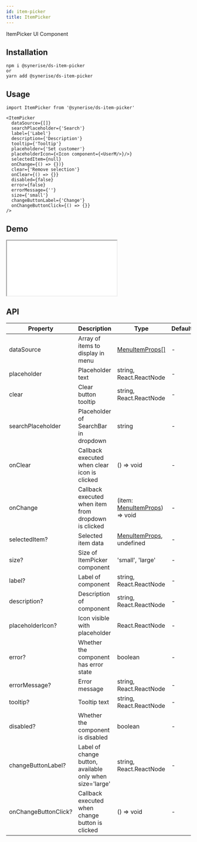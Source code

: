 ```yaml
---
id: item-picker
title: ItemPicker
---
```


ItemPicker UI Component

## Installation
```
npm i @synerise/ds-item-picker
or
yarn add @synerise/ds-item-picker
```

## Usage
```
import ItemPicker from '@synerise/ds-item-picker'

<ItemPicker
  dataSource={[]}
  searchPlaceholder={'Search'}
  label={'Label'}
  description={'Description'}
  tooltip={'Tooltip'}
  placeholder={'Set customer'}
  placeholderIcon={<Icon component={<UserM/>}/>}
  selectedItem={null}
  onChange={() => {})}
  clear={'Remove selection'}
  onClear={() => {}}
  disabled={false}
  error={false}
  errorMessage={''}
  size={'small'}
  changeButtonLabel={'Change'}
  onChangeButtonClick={() => {}}
/>

```

## Demo

<iframe src="/storybook-static/iframe.html?id=components-item-picker--default"></iframe>

## API

| Property             | Description                                              | Type                                                                                            | Default | 
| ---                  | ---                                                      | ---                                                                                             | ---     | 
| dataSource           | Array of items to display in menu                        | [MenuItemProps[]](https://design.synerise.com/docs/components/menu#menuitemprops)               | -       | 
| placeholder          | Placeholder text                                         | string, React.ReactNode                                                                         | -       | 
| clear                | Clear button tooltip                                     | string, React.ReactNode                                                                         | -       | 
| searchPlaceholder    | Placeholder of SearchBar in dropdown                     | string                                                                                          | -       | 
| onClear              | Callback executed when clear icon is clicked             | () => void                                                                                      | -       | 
| onChange             | Callback executed when item from dropdown is clicked     | (item: [MenuItemProps](https://design.synerise.com/docs/components/menu#menuitemprops)) => void | -       | 
| selectedItem?        | Selected item data                                       | [MenuItemProps](https://design.synerise.com/docs/components/menu#menuitemprops), undefined      | -       | 
| size?                | Size of ItemPicker component                             | 'small', 'large'                                                                                | -       | 
| label?               | Label of component                                       | string, React.ReactNode                                                                         | -       | 
| description?         | Description of component                                 | string, React.ReactNode                                                                         | -       | 
| placeholderIcon?     | Icon visible with placeholder                            | React.ReactNode                                                                                 | -       | 
| error?               | Whether the component has error state                    | boolean                                                                                         | -       | 
| errorMessage?        | Error message                                            | string, React.ReactNode                                                                         | -       | 
| tooltip?             | Tooltip text                                             | string, React.ReactNode                                                                         | -       | 
| disabled?            | Whether the component is disabled                        | boolean                                                                                         | -       | 
| changeButtonLabel?   | Label of change button, available only when size='large' | string, React.ReactNode                                                                         | -       | 
| onChangeButtonClick? | Callback executed when change button is clicked          | () => void                                                                                      | -       |   
